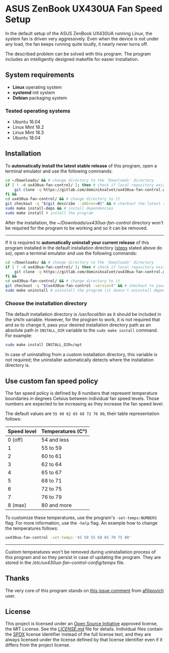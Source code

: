 # ASUS ZenBook UX430UA Fan Speed Setup

In the default setup of the ASUS ZenBook UX430UA running Linux, the system fan is driven very aggressively. Even when the device is not under any load, the fan keeps running quite loudly, it nearly never turns off.

The described problem can be solved with this program. The program includes an intelligently designed makefile for easier installation.

## System requirements

* **Linux** operating system
* **systemd** init system
* **Debian** packaging system

### Tested operating systems

* Ubuntu 16.04
* Linux Mint 18.2
* Linux Mint 18.3
* Ubuntu 18.04

## Installation

To **automatically install the latest stable release** of this program, open a terminal emulator and use the following commands:

```sh
cd ~/Downloads/ && # change directory to the 'Downloads' directory
if [ ! -d ux430ua-fan-control/ ]; then # check if local repository exists
    git clone -q https://gitlab.com/dominiksalvet/ux430ua-fan-control.git # if not, clone it
fi &&
cd ux430ua-fan-control/ && # change directory to it
git checkout -q "$(git describe --abbrev=0)" && # checkout the latest release repository
sudo make install-deps && # install dependencies
sudo make install # install the program
```

After the installation, the *~/Downloads/ux430ua-fan-control* directory won't be required for the program to be working and so it can be removed.

---

If it is required to **automatically uninstall your current release** of this program installed in the default installation directory ([steps](#installation) stated above do so), open a terminal emulator and use the following commands:

```sh
cd ~/Downloads/ && # change directory to the 'Downloads' directory
if [ ! -d ux430ua-fan-control/ ]; then # check if local repository exists
    git clone -q https://gitlab.com/dominiksalvet/ux430ua-fan-control.git # if not, clone it
fi &&
cd ux430ua-fan-control/ && # change directory to it
git checkout -q "$(ux430ua-fan-control -version)" && # checkout to your program's release repository
sudo make uninstall # uninstall the program (it doesn't uninstall dependencies)
```

### Choose the installation directory

The default installation directory is */usr/local/bin* as it should be included in the `$PATH` variable. However, for the program to work, it is not required that and so to change it, pass your desired installation directory path as an absolute path in `INSTALL_DIR` variable to the `sudo make install` command. For example:

```sh
sudo make install INSTALL_DIR=/opt
```

In case of uninstalling from a custom installation directory, this variable is not required; the uninstaller automatically detects where the installation directory is.

## Use custom fan speed policy

The fan speed policy is defined by 8 numbers that represent temperature boundaries in degrees Celsius between individual fan speed levels. Those numbers are expected to be increasing as they increase the fan speed level.

The default values are `55 60 62 65 68 72 76 80`, their table representation follows:

| Speed level   | Temperatures (C°) |
| ------------- | ----------------- |
| 0 (off)       | 54 and less       |
| 1             | 55 to 59          |
| 2             | 60 to 61          |
| 3             | 62 to 64          |
| 4             | 65 to 67          |
| 5             | 68 to 71          |
| 6             | 72 to 75          |
| 7             | 76 to 79          |
| 8 (max)       | 80 and more       |

To customize these temperatures, use the program's `-set-temps:NUMBERS` flag. For more information, use the `-help` flag. An example how to change the temperatures follows:

```sh
ux430ua-fan-control -set-temps:'45 50 55 60 65 70 75 80'
```

---

Custom temperatures won't be removed during uninstallation process of this program and so they persist in case of updating the program. They are stored in the */etc/ux430ua-fan-control-config/temps* file.

## Thanks

The very core of this program stands on [this issue comment](https://github.com/daringer/asus-fan/issues/44#issuecomment-307589414) from [afilipovich](https://github.com/afilipovich) user.

## License

This project is licensed under an [Open Source Initiative](https://opensource.org/) approved license, the MIT License. See the [*LICENSE.md*](LICENSE.md) file for details. Individual files contain the [SPDX](https://spdx.org/) license identifier instead of the full license text, and they are always licensed under the license defined by that license identifier even if it differs from the project license.
